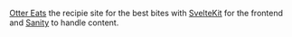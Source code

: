 [Otter Eats](https://www.ottereats.com/) the recipie site for the best bites  with [SvelteKit](https://kit.svelte.dev/) for the frontend and [Sanity](https://sanity.io/) to handle content.
